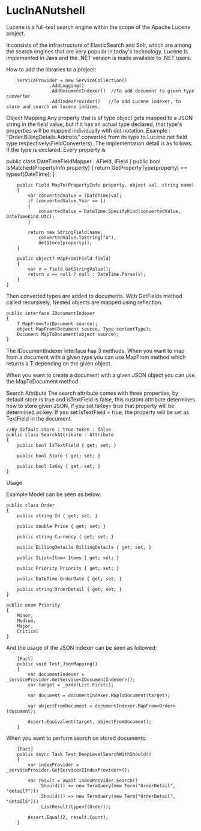 # LucInANutshell


Lucene is a full-text search engine within the scope of the Apache Lucene project.

It consists of the infrastructure of ElasticSearch and Solr, which are among the search engines that are very popular in today's technology. Lucene is implemented in  Java and the .NET version is made available to .NET users.


How to add the libraries to a project:
```
   _serviceProvider = new ServiceCollection()
                .AddLogging()
                .AddDocumentIndexer()  //To add document to given type converter
                .AddIndexProvider()   //To add Lucene indexer, to store and search on lucene indices.
```

Object Mapping
Any property that is of type object gets mapped to a JSON string in the field value, but if it has an actual type declared, that type's properties will be mapped individually with dot notation.
Example : “Order.BillingDetails.Address”
converted from its type to Lucene.net field type respectively(FieldConverters). The implementation detail is as follows. If the type is declared. Every property is 

public class DateTimeFieldMapper : AField, IField
    {
        public bool IsMatched(PropertyInfo property)
        {
            return GetPropertyType(property) == typeof(DateTime);
        }

        public Field MapTo(PropertyInfo property, object val, string name)
        {
            var convertedValue = (DateTime)val;
            if (convertedValue.Year == 1)
            {
                convertedValue = DateTime.SpecifyKind(convertedValue, DateTimeKind.Utc);
            }

            return new StringField(name,
                convertedValue.ToString("o"),
                GetStore(property));
        }

        public object? MapFrom(Field field)
        {
            var v = field.GetStringValue();
            return v == null ? null : DateTime.Parse(v);
        }
    }



Then converted types are added to documents. With GetFields method called recursively, Nested objects are mapped using reflection.




    public interface IDocumentIndexer
    {
        T MapFrom<T>(Document source);
        object MapFrom(Document source, Type contentType);
        Document MapToDocument(object source);
    }


The IDocumentIndexer interface has 3 methods. When you want to map from a document with a given type you can use MapFrom method which returns a T depending on the given object.

When you want to create a document with a given JSON object you can use the MapToDocument method.



Search Attribute
The search attribute comes with three properties, by default store is true and isTextField is false, this custom attribute determines how to store given JSON, if you set IsKey= true that property will be determined as key. If you set IsTextField = true, the property will be set as TextField in the document.

    //By default store : true token : false 
    public class SearchAttribute : Attribute
    {
        public bool IsTextField { get; set; }

        public bool Store { get; set; }

        public bool IsKey { get; set; }
    }



Usage

Example Model can be seen as below:

    public class Order
    {
        public string Id { get; set; }

        public double Price { get; set; }

        public string Currency { get; set; }

        public BillingDetails BillingDetails { get; set; }

        public IList<Item> Items { get; set; }

        public Priority Priority { get; set; }

        public DateTime OrderDate { get; set; }

        public string OrderDetail { get; set; }
    }

    public enum Priority
    { 
        Minor,
        Medium,
        Major,
        Critical
    }




And the usage of the JSON indexer can be seen as followed:


        [Fact]
        public void Test_JsonMapping()
        {
            var documentIndexer = _serviceProvider.GetService<IDocumentIndexer>();
            var target = _orderList.First();

            var document = documentIndexer.MapToDocument(target);

            var objectFromDocument = documentIndexer.MapFrom<Order>(document);

            Assert.Equivalent(target, objectFromDocument);
        }



When you want to perform search on stored documents: 



        [Fact]
        public async Task Test_DeepLevelSearchWithShould()
        {
            var indexProvider = _serviceProvider.GetService<IIndexProvider>();

            var result = await indexProvider.Search()
                .Should(() => new TermQuery(new Term("OrderDetail", "detail7")))
                .Should(() => new TermQuery(new Term("OrderDetail", "detail5")))
                .ListResult(typeof(Order));

            Assert.Equal(2, result.Count);
        }
 
 
 
